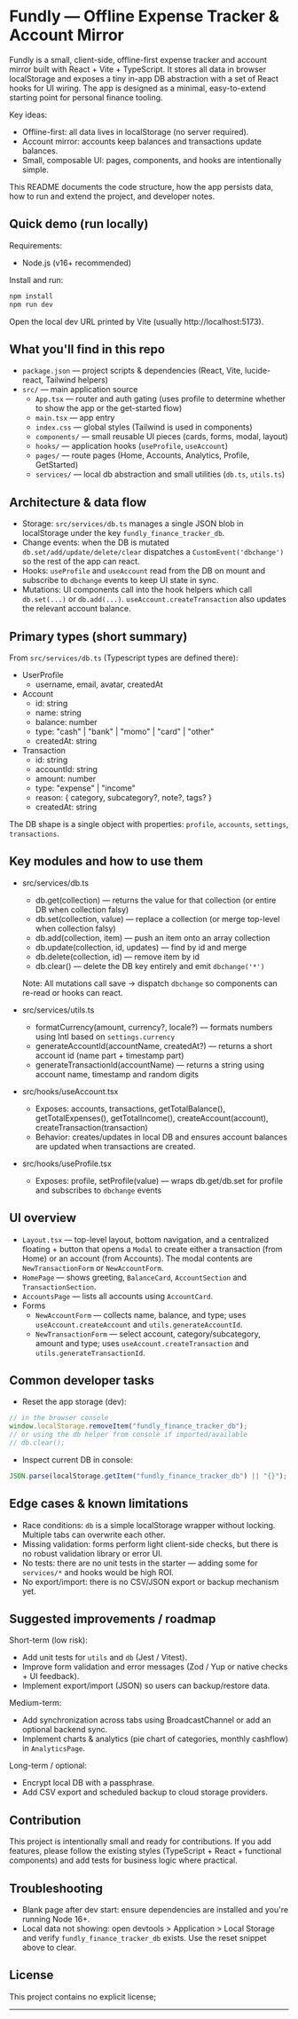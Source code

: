 # Fundly — Offline Expense Tracker & Account Mirror

Fundly is a small, client-side, offline-first expense tracker and account mirror built with React + Vite + TypeScript. It stores all data in browser localStorage and exposes a tiny in-app DB abstraction with a set of React hooks for UI wiring. The app is designed as a minimal, easy-to-extend starting point for personal finance tooling.

Key ideas:

- Offline-first: all data lives in localStorage (no server required).
- Account mirror: accounts keep balances and transactions update balances.
- Small, composable UI: pages, components, and hooks are intentionally simple.

This README documents the code structure, how the app persists data, how to run and extend the project, and developer notes.

## Quick demo (run locally)

Requirements:

- Node.js (v16+ recommended)

Install and run:

```powershell
npm install
npm run dev
```

Open the local dev URL printed by Vite (usually http://localhost:5173).

## What you'll find in this repo

- `package.json` — project scripts & dependencies (React, Vite, lucide-react, Tailwind helpers)
- `src/` — main application source
  - `App.tsx` — router and auth gating (uses profile to determine whether to show the app or the get-started flow)
  - `main.tsx` — app entry
  - `index.css` — global styles (Tailwind is used in components)
  - `components/` — small reusable UI pieces (cards, forms, modal, layout)
  - `hooks/` — application hooks (`useProfile`, `useAccount`)
  - `pages/` — route pages (Home, Accounts, Analytics, Profile, GetStarted)
  - `services/` — local db abstraction and small utilities (`db.ts`, `utils.ts`)

## Architecture & data flow

- Storage: `src/services/db.ts` manages a single JSON blob in localStorage under the key `fundly_finance_tracker_db`.
- Change events: when the DB is mutated `db.set/add/update/delete/clear` dispatches a `CustomEvent('dbchange')` so the rest of the app can react.
- Hooks: `useProfile` and `useAccount` read from the DB on mount and subscribe to `dbchange` events to keep UI state in sync.
- Mutations: UI components call into the hook helpers which call `db.set(...)` or `db.add(...)`. `useAccount.createTransaction` also updates the relevant account balance.

## Primary types (short summary)

From `src/services/db.ts` (Typescript types are defined there):

- UserProfile
  - username, email, avatar, createdAt
- Account
  - id: string
  - name: string
  - balance: number
  - type: "cash" | "bank" | "momo" | "card" | "other"
  - createdAt: string
- Transaction
  - id: string
  - accountId: string
  - amount: number
  - type: "expense" | "income"
  - reason: { category, subcategory?, note?, tags? }
  - createdAt: string

The DB shape is a single object with properties: `profile`, `accounts`, `settings`, `transactions`.

## Key modules and how to use them

- src/services/db.ts

  - db.get(collection) — returns the value for that collection (or entire DB when collection falsy)
  - db.set(collection, value) — replace a collection (or merge top-level when collection falsy)
  - db.add(collection, item) — push an item onto an array collection
  - db.update(collection, id, updates) — find by id and merge
  - db.delete(collection, id) — remove item by id
  - db.clear() — delete the DB key entirely and emit `dbchange('*')`

  Note: All mutations call save -> dispatch `dbchange` so components can re-read or hooks can react.

- src/services/utils.ts

  - formatCurrency(amount, currency?, locale?) — formats numbers using Intl based on `settings.currency`
  - generateAccountId(accountName, createdAt?) — returns a short account id (name part + timestamp part)
  - generateTransactionId(accountName) — returns a string using account name, timestamp and random digits

- src/hooks/useAccount.tsx

  - Exposes: accounts, transactions, getTotalBalance(), getTotalExpenses(), getTotalIncome(), createAccount(account), createTransaction(transaction)
  - Behavior: creates/updates in local DB and ensures account balances are updated when transactions are created.

- src/hooks/useProfile.tsx
  - Exposes: profile, setProfile(value) — wraps db.get/db.set for profile and subscribes to `dbchange` events

## UI overview

- `Layout.tsx` — top-level layout, bottom navigation, and a centralized floating + button that opens a `Modal` to create either a transaction (from Home) or an account (from Accounts). The modal contents are `NewTransactionForm` or `NewAccountForm`.
- `HomePage` — shows greeting, `BalanceCard`, `AccountSection` and `TransactionSection`.
- `AccountsPage` — lists all accounts using `AccountCard`.
- Forms
  - `NewAccountForm` — collects name, balance, and type; uses `useAccount.createAccount` and `utils.generateAccountId`.
  - `NewTransactionForm` — select account, category/subcategory, amount and type; uses `useAccount.createTransaction` and `utils.generateTransactionId`.

## Common developer tasks

- Reset the app storage (dev):

```javascript
// in the browser console
window.localStorage.removeItem("fundly_finance_tracker_db");
// or using the db helper from console if imported/available
// db.clear();
```

- Inspect current DB in console:

```javascript
JSON.parse(localStorage.getItem("fundly_finance_tracker_db") || "{}");
```

## Edge cases & known limitations

- Race conditions: `db` is a simple localStorage wrapper without locking. Multiple tabs can overwrite each other.
- Missing validation: forms perform light client-side checks, but there is no robust validation library or error UI.
- No tests: there are no unit tests in the starter — adding some for `services/*` and hooks would be high ROI.
- No export/import: there is no CSV/JSON export or backup mechanism yet.

## Suggested improvements / roadmap

Short-term (low risk):

- Add unit tests for `utils` and `db` (Jest / Vitest).
- Improve form validation and error messages (Zod / Yup or native checks + UI feedback).
- Implement export/import (JSON) so users can backup/restore data.

Medium-term:

- Add synchronization across tabs using BroadcastChannel or add an optional backend sync.
- Implement charts & analytics (pie chart of categories, monthly cashflow) in `AnalyticsPage`.

Long-term / optional:

- Encrypt local DB with a passphrase.
- Add CSV export and scheduled backup to cloud storage providers.

## Contribution

This project is intentionally small and ready for contributions. If you add features,
please follow the existing styles (TypeScript + React + functional components) and
add tests for business logic where practical.

## Troubleshooting

- Blank page after dev start: ensure dependencies are installed and you're running Node 16+.
- Local data not showing: open devtools > Application > Local Storage and verify `fundly_finance_tracker_db` exists. Use the reset snippet above to clear.

## License

This project contains no explicit license;

---
